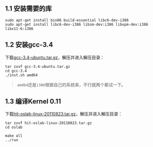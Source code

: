 

## 1.1 安装需要的库

```
sudo apt-get install bin86 build-essential libc6-dev-i386
sudo apt-get install libc6-dev-i386 libsm-dev:i386 libxpm-dev:i386 libx11-6:i386 
```



## 1.2 安装gcc-3.4

下载[gcc-3.4-ubuntu.tar.gz]()，解压并进入解压目录：

```
tar zxvf gcc-3.4-ubuntu.tar.gz
cd gcc-3.4
./inst.sh amd64
```

> `amd64`还是`i386`根据自己的系统来，不行就两个都试一下。



## 1.3 编译Kernel 0.11

下载[hit-oslab-linux-20110823.tar.gz]()，解压并进入解压目录：

```
tar zxvf hit-oslab-linux-20110823.tar.gz
cd oslab

make all
../run
```


